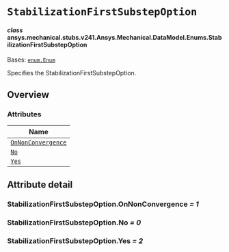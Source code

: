 <!-- vale off -->

<a id="stabilizationfirstsubstepoption"></a>

# `StabilizationFirstSubstepOption`

<a id="ansys.mechanical.stubs.v241.Ansys.Mechanical.DataModel.Enums.StabilizationFirstSubstepOption"></a>

#### *class* ansys.mechanical.stubs.v241.Ansys.Mechanical.DataModel.Enums.StabilizationFirstSubstepOption

Bases: [`enum.Enum`](https://docs.python.org/3/library/enum.html#enum.Enum)

Specifies the StabilizationFirstSubstepOption.

<!-- !! processed by numpydoc !! -->

<a id="overview"></a>

## Overview

### Attributes

| Name |
| --------------------------------------------------------------------------- |
| [`OnNonConvergence`](#StabilizationFirstSubstepOption.OnNonConvergence) |
| [`No`](#StabilizationFirstSubstepOption.No) |
| [`Yes`](#StabilizationFirstSubstepOption.Yes) |

<a id="attribute-detail"></a>

## Attribute detail

<a id="StabilizationFirstSubstepOption.OnNonConvergence"></a>

### StabilizationFirstSubstepOption.OnNonConvergence *= 1*

<a id="StabilizationFirstSubstepOption.No"></a>

### StabilizationFirstSubstepOption.No *= 0*

<a id="StabilizationFirstSubstepOption.Yes"></a>

### StabilizationFirstSubstepOption.Yes *= 2*

<!-- vale on -->
